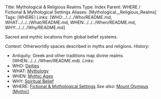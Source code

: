 Title: Mythological & Religious Realms
Type: Index
Parent: WHERE / Fictional & Mythological Settings
Aliases: [Mythological__Religious_Realms]
Tags: [WHERE]
Links: [WHO:../../../Who/README.md, WHAT:../../../What/README.md, WHEN:../../../When/README.md, WHY:../../../Why/README.md]

Sacred and mythic locations from global belief systems.

_Context:_ Otherworldly spaces described in myths and religions.
_History:_
- Antiquity: Greek and other traditions map divine realms (WHEN:../../../When/README.md).
_Links:_
- WHO: [Deities](../../../Who/README.md)
- WHAT: [Mythology](../../../What/README.md)
- WHEN: [Mythic Ages](../../../When/README.md)
- WHY: [Spiritual Belief](../../../Why/README.md)
- WHERE: [Fictional & Mythological Settings](../README.md)
_See also:_ [Mount Olympus (Mythic)](Mount-Olympus-(Mythic).md)
